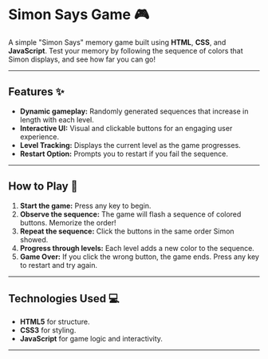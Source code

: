 # Simon Says Game 🎮

A simple "Simon Says" memory game built using **HTML**, **CSS**, and **JavaScript**. Test your memory by following the sequence of colors that Simon displays, and see how far you can go!

---

## Features ✨
- **Dynamic gameplay:** Randomly generated sequences that increase in length with each level.
- **Interactive UI:** Visual and clickable buttons for an engaging user experience.
- **Level Tracking:** Displays the current level as the game progresses.
- **Restart Option:** Prompts you to restart if you fail the sequence.

---

## How to Play 🚀
1. **Start the game:** Press any key to begin.
2. **Observe the sequence:** The game will flash a sequence of colored buttons. Memorize the order!
3. **Repeat the sequence:** Click the buttons in the same order Simon showed.
4. **Progress through levels:** Each level adds a new color to the sequence.
5. **Game Over:** If you click the wrong button, the game ends. Press any key to restart and try again.

---

## Technologies Used 💻
- **HTML5** for structure.
- **CSS3** for styling.
- **JavaScript** for game logic and interactivity.

---

